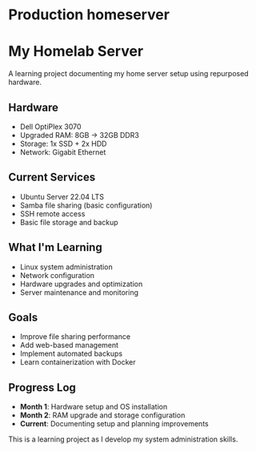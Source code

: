 # Production homeserver
# My Homelab Server

A learning project documenting my home server setup using repurposed hardware.

## Hardware
- Dell OptiPlex 3070 
- Upgraded RAM: 8GB → 32GB DDR3
- Storage: 1x SSD + 2x HDD
- Network: Gigabit Ethernet

## Current Services
- Ubuntu Server 22.04 LTS
- Samba file sharing (basic configuration)
- SSH remote access
- Basic file storage and backup

## What I'm Learning
- Linux system administration
- Network configuration
- Hardware upgrades and optimization
- Server maintenance and monitoring

## Goals
- Improve file sharing performance
- Add web-based management
- Implement automated backups
- Learn containerization with Docker

## Progress Log
- **Month 1**: Hardware setup and OS installation
- **Month 2**: RAM upgrade and storage configuration
- **Current**: Documenting setup and planning improvements

This is a learning project as I develop my system administration skills.

